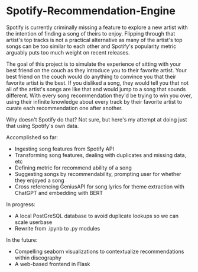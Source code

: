 # Spotify-Recommendation-Engine

Spotify is currently criminally missing a feature to explore a new artist with the intention of finding a song of theirs to enjoy. Flipping through that artist's top tracks is not a practical alternative as many of the artist's top songs can be too similar to each other and Spotify's popularity metric arguably puts too much weight on recent releases.

The goal of this project is to simulate the experience of sitting with your best friend on the couch as they introduce you to their favorite artist. Your best friend on the couch would do anything to convince you that their favorite artist is the best. If you disliked a song, they would tell you that not all of the artist's songs are like that and would jump to a song that sounds different. With every song recommendation they'd be trying to win you over, using their infinite knowledge about every track by their favorite artist to curate each recommendation one after another.

Why doesn't Spotify do that? Not sure, but here's my attempt at doing just that using Spotify's own data.

Accomplished so far:
- Ingesting song features from Spotify API
- Transforming song features, dealing with duplicates and missing data, etc
- Defining metric for recommend ability of a song
- Suggesting songs by recommendability, prompting user for whether they enjoyed a song
- Cross referencing GeniusAPI for song lyrics for theme extraction with ChatGPT and embedding with BERT

In progress:
- A local PostGreSQL database to avoid duplicate lookups so we can scale userbase
- Rewrite from .ipynb to .py modules

In the future:
- Compelling seaborn visualizations to contextualize recommendations within discography
- A web-based frontend in Flask
